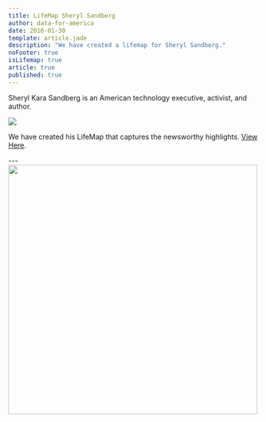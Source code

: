 ```yaml
---
title: LifeMap Sheryl Sandberg
author: data-for-america
date: 2016-01-30
template: article.jade
description: "We have created a lifemap for Sheryl Sandberg."
noFooter: true
isLifemap: true
article: true
published: true
---
```


<p>
  Sheryl Kara Sandberg is an American technology executive, activist, and author.
<p>
<img class="ui medium image" style="margin: 0 auto;" src="http://lifemap.io/img/sherylsandberg.gif" />
</p>
<p>
   We have created his LifeMap that captures the newsworthy highlights. <a href="http://lifemap.io/sherylsandberg/" target="_blank">View Here</a>.
</p>
---
<a href="http://lifemap.io/sherylsandberg/" target="_blank">
<img class="ui medium image" style="width:500px; margin: 0 auto;" src="/img/lifemap/sherylsandberg.jpg" />
</a>
